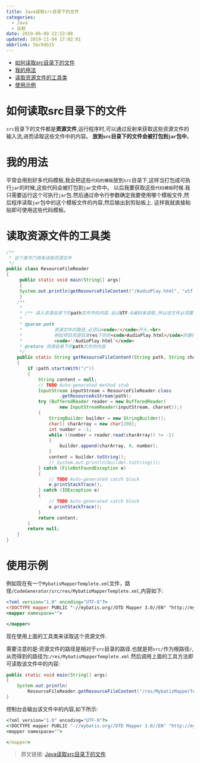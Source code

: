 ```yaml
---
title: Java读取src目录下的文件
categories: 
  - Java
  - 反射
date: 2019-06-09 22:53:08
updated: 2019-11-04 17:02:01
abbrlink: 5bc9db15
---
```

- [如何读取src目录下的文件](/blog/5bc9db15/#如何读取src目录下的文件)
- [我的用法](/blog/5bc9db15/#我的用法)
- [读取资源文件的工具类](/blog/5bc9db15/#读取资源文件的工具类)
- [使用示例](/blog/5bc9db15/#使用示例)

<!--more-->
<script src="https://cdn.bootcss.com/jquery/3.4.0/jquery.slim.min.js"></script>
<script>$(document).ready(function () {$(".post-body > ul:nth-child(1)").hide();});</script>

<!--end-->
# 如何读取src目录下的文件 #
`src`目录下的文件都是**资源文件**,运行程序时,可以通过反射来获取这些资源文件的输入流,进而读取这些文件中的内容。
**放到`src`目录下的文件会被打包到`jar`包中**。
# 我的用法 #
平常会用到好多代码模板,我会把这些`代码的模板`放到`src`目录下,这样当打包成可执行`jar`的时候,这些代码会被打包到`jar`文件中。
以后我要获取这些`代码模板`时候.我只需要运行这个可执行`jar`包.然后通过命令行参数确定我要使用哪个模板文件,然后程序读取`jar`包中的这个模板文件的内容,然后输出到剪贴板上.
这样我就直接粘贴即可使用这些代码模板。
# 读取资源文件的工具类 #
```java
/**
 * 这个类专门用来读取资源文件
 */
public class ResourceFileReader
{
	 public static void main(String[] args)
	 {
	 System.out.println(getResourceFileContent("/AudioPlay.html", "utf-8"));
	 }
	/**
	 * 
	 * /** 读入资源目录下的path文件中的内容.会以UTF-8编码来读取,所以该文件必须要保存为UTF-8编码格式.
	 * 
	 * @param path
	 *            资源文件的路径,必须以<code>/</code>开头.<br>
	 *            例如项目资源目录res下的的<code>AudioPlay.html</code>的路径为:
	 *            <code>"/AudioPlay.html"</code>
	 * @return 资源目录下的path文件的内容
	 */
	public static String getResourceFileContent(String path, String charset)
	{
		if (path.startsWith("/"))
		{
			String content = null;
			// TODO Auto-generated method stub
			InputStream inputStream = ResourceFileReader.class
					.getResourceAsStream(path);
			try (BufferedReader reader = new BufferedReader(
					new InputStreamReader(inputStream, charset));)
			{
				StringBuilder builder = new StringBuilder();
				char[] charArray = new char[200];
				int number = -1;
				while ((number = reader.read(charArray)) != -1)
				{
					builder.append(charArray, 0, number);
				}
				content = builder.toString();
				// System.out.println(builder.toString());
			} catch (FileNotFoundException e)
			{
				// TODO Auto-generated catch block
				e.printStackTrace();
			} catch (IOException e)
			{
				// TODO Auto-generated catch block
				e.printStackTrace();
			}
			return content;
		}
		return null;
	}
}
```
# 使用示例 #
例如现在有一个`MybatisMapperTemplete.xml`文件，路径`/CodeGenerator/src/res/MybatisMapperTemplete.xml`,内容如下:
```xml
<?xml version="1.0" encoding="UTF-8"?>
<!DOCTYPE mapper PUBLIC "-//mybatis.org//DTD Mapper 3.0//EN" "http://mybatis.org/dtd/mybatis-3-mapper.dtd" >
<mapper namespace="">

</mapper>
```
现在使用上面的工具类来读取这个资源文件.

需要注意的是:资源文件的路径是相对于`src`目录的路径.也就是把`src/`作为根路径`/`,从而得到的路径为:`/res/MybatisMapperTemplete.xml`
然后调用上面的工具方法即可读取该文件中的内容:
```java
public static void main(String[] args)
{
    System.out.println(
        ResourceFileReader.getResourceFileContent("/res/MybatisMapperTemplete.xml", "utf-8"));
}
```
控制台会输出该文件中的内容,如下所示:
```cmd
<?xml version="1.0" encoding="UTF-8"?>
<!DOCTYPE mapper PUBLIC "-//mybatis.org//DTD Mapper 3.0//EN" "http://mybatis.org/dtd/mybatis-3-mapper.dtd" >
<mapper namespace="">

</mapper>
```
>原文链接: [Java读取src目录下的文件](https://lanlan2017.github.io/blog/5bc9db15/)
